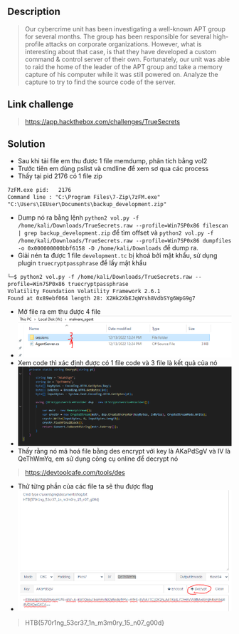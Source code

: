 ## Description 
> Our cybercrime unit has been investigating a well-known APT group for several months. The group has been responsible for several high-profile attacks on corporate organizations. However, what is interesting about that case, is that they have developed a custom command & control server of their own. Fortunately, our unit was able to raid the home of the leader of the APT group and take a memory capture of his computer while it was still powered on. Analyze the capture to try to find the source code of the server.
## Link challenge 
> https://app.hackthebox.com/challenges/TrueSecrets
## Solution
- Sau khi tải file em thu được 1 file memdump, phân tích bằng vol2
- Trước tiên em dùng pslist và cmdline để xem sơ qua các process 
- Thấy tại pid 2176 có 1 file zip
```
7zFM.exe pid:   2176
Command line : "C:\Program Files\7-Zip\7zFM.exe" "C:\Users\IEUser\Documents\backup_development.zip"
```
- Dump nó ra bằng lệnh `python2 vol.py -f /home/kali/Downloads/TrueSecrets.raw --profile=Win7SP0x86 filescan | grep backup_development.zip`
để tìm offset và `python2 vol.py -f /home/kali/Downloads/TrueSecrets.raw --profile=Win7SP0x86 dumpfiles -o 0x000000000bbf6158 -D /home/kali/Downloads` để dump ra. 
-  Giải nén ta được 1 file `development.tc` bị khoá bởi mật khẩu, sử dụng plugin `truecryptpassphrase` để lấy mật khẩu 
```
└─$ python2 vol.py -f /home/kali/Downloads/TrueSecrets.raw --profile=Win7SP0x86 truecryptpassphrase
Volatility Foundation Volatility Framework 2.6.1
Found at 0x89ebf064 length 28: X2Hk2XbEJqWYsh8VdbSYg6WpG9g7
```
- Mở file ra em thu được 4 file
- ![image](image/3.PNG)
- Xem code thì xác định được có 1 file code và 3 file là kết quả của nó 
- ![image](image/4.PNG)
- Thấy rằng nó mã hoá file bằng des encrypt với key là AKaPdSgV và IV là QeThWmYq, em sử dụng công cụ online để decrypt nó 
> https://devtoolcafe.com/tools/des
- Thử từng phần của các file ta sẽ thu được flag 
- ![image](image/5.PNG)
> HTB{570r1ng_53cr37_1n_m3m0ry_15_n07_g00d}